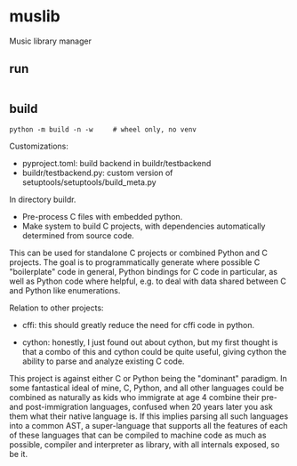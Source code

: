 # muslib

Music library manager

## run
```
```

## build
```
python -m build -n -w     # wheel only, no venv
```

Customizations: 
- pyproject.toml: build backend in buildr/testbackend
- buildr/testbackend.py: custom version of setuptools/setuptools/build_meta.py

In directory buildr.

- Pre-process C files with embedded python.
- Make system to build C projects, with dependencies automatically determined from source code.

This can be used for standalone C projects or combined Python and C projects. The goal is to
programmatically generate where possible C "boilerplate" code in general, Python bindings for C
code in particular, as well as Python code where helpful, e.g. to deal with data shared between
C and Python like enumerations.

Relation to other projects:
- cffi: this should greatly reduce the need for cffi code in python.

- cython: honestly, I just found out about cython, but my first thought is that a combo of this
  and cython could be quite useful, giving cython the ability to parse and analyze existing C code.

This project is against either C or Python being the "dominant" paradigm. In some fantastical
ideal of mine, C, Python, and all other languages could be combined as naturally as kids who
immigrate at age 4 combine their pre- and post-immigration languages, confused when 20 years
later you ask them what their native language is. If this implies parsing all such languages
into a common AST, a super-language that supports all the features of each of these languages
that can be compiled to machine code as much as possible, compiler and interpreter as library,
with all internals exposed, so be it.
